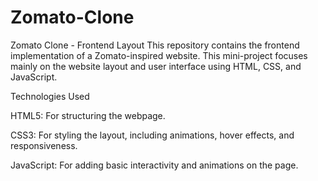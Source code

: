 # Zomato-Clone
Zomato Clone - Frontend Layout
This repository contains the frontend implementation of a Zomato-inspired website. This mini-project focuses mainly on the website layout and user interface using HTML, CSS, and JavaScript.

Technologies Used

HTML5: For structuring the webpage.

CSS3: For styling the layout, including animations, hover effects, and responsiveness.

JavaScript: For adding basic interactivity and animations on the page.
